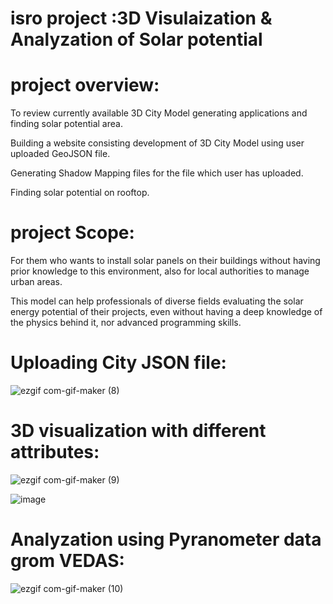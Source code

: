 # isro project :3D Visulaization & Analyzation of Solar potential

# project overview:
To review currently available 3D City Model generating applications and finding solar potential area.

Building a website consisting development of 3D City Model using user uploaded GeoJSON file.

Generating Shadow Mapping files for the file which user has uploaded.

Finding solar potential on rooftop.

# project Scope:
For them who wants to install solar panels on their buildings without having prior knowledge to this environment, also for local authorities to manage urban areas.

This model can help professionals of diverse fields evaluating the solar energy potential of their projects, even without having a deep knowledge of the physics behind it, nor advanced programming skills.

# Uploading City JSON file:

![ezgif com-gif-maker (8)](https://user-images.githubusercontent.com/68156061/118351088-77c3fa00-b577-11eb-80d1-49af8b209193.gif)

# 3D visualization with different attributes:

![ezgif com-gif-maker (9)](https://user-images.githubusercontent.com/68156061/118351481-ee61f700-b579-11eb-8fdf-a8f1d3816898.gif)



![image](https://user-images.githubusercontent.com/68156061/118351505-0b96c580-b57a-11eb-8756-ae0e2eb14ba4.png)

# Analyzation using Pyranometer data grom VEDAS:

![ezgif com-gif-maker (10)](https://user-images.githubusercontent.com/68156061/118352062-fb341a00-b57c-11eb-99bb-1fd499d174c9.gif)

